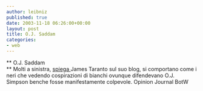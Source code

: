 ```yaml
---
author: leibniz
published: true
date: 2003-11-18 06:26:00+00:00
layout: post
title: O.J. Saddam 
categories:
- web
---
```


 **   O.J. Saddam   
**   Molti a sinistra,  [ spiega ](http://www.opinionjournal.com/best/?id=110004313)James Taranto sul suo blog, si comportano come i neri che vedendo cospirazioni di bianchi ovunque difendevano O.J. Simpson benche fosse manifestamente colpevole. 
  Opinion Journal BotW
